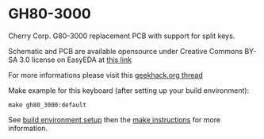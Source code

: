 GH80-3000
========

Cherry Corp. G80-3000 replacement PCB with support for split keys.

Schematic and PCB are available opensource under Creative Commons BY-SA 3.0 license on EasyEDA at [this link](https://easyeda.com/farmakon/GH80_3000-4f3cee521afd4be3858c4b5cc3b76f9e)


For more informations please visit this [geekhack.org thread](https://geekhack.org/index.php?topic=92962)

Make example for this keyboard (after setting up your build environment):

    make gh80_3000:default

See [build environment setup](https://docs.qmk.fm/#/getting_started_build_tools) then the [make instructions](https://docs.qmk.fm/#/getting_started_make_guide) for more information.